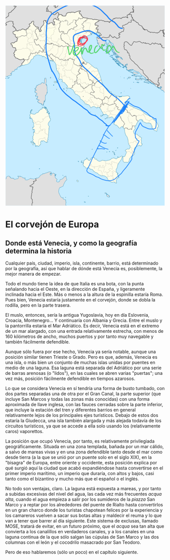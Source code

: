 ![El corvejón de la pata italiana](img/corvejon.png)

# El corvejón de Europa
## Donde está Venecia, y como la geografía determina la historia

Cualquier país, ciudad, imperio, isla, continente, barrio, está determinado
por la geografía, así que hablar de dónde está Venecia es,
posiblemente, la mejor manera de empezar.

Todo el mundo tiene la idea de que Italia es una bota, con la punta
señalando hacia el Oeste, en la dirección de España, y ligeramente
inclinada hacia el Este. Más o menos a la altura de la espinilla
estaría Roma. Pues bien, Venecia estaría justamente en el corvejón,
donde se dobla la rodilla, pero en la parte trasera.

El muslo, entonces, sería la antigua Yugoslavia, hoy en día Eslovenia,
Croacia, Montenegro... Y continuaría con Albania y Grecia. Entre el
muslo y la pantorrilla estaría el Mar Adriático. Es decir, Venecia
está en el extremo de un mar alargado, con una entrada relativamente
estrecha, con menos de 160 kilómetros de ancho, muchos puertos y por
tanto muy navegable y también fácilmente defendible.

Aunque sólo fuera por ese hecho, Venecia ya sería notable, aunque una
posición similar tienen Trieste o Grado. Pero es que, además, Venecia
es una isla, o más bien un conjunto de muchas islas unidas por puentes
en medio de una laguna. Esa laguna está separada del Adriático por una
serie de barras arenosas (o "lidos"), en las cuales se abren varias
"puertas"; una vez más, posición fácilmente defendible en tiempos
azarosos.

Lo que se considera Venecia en sí tendría una forma de busto tumbado,
con dos partes separadas una de otra por el Gran Canal, la parte
superior (que incluye San Marcos y todas las zonas más conocidas) con
una forma aproximada de llave inglesa, con las fauces cerradas sobre
la parte inferior, que incluye la estación del tren y diferentes
barrios en general relativamente lejos de los principales ejes
turísticos. Debajo de estos dos estaría la Giudecca, una isla también
alargada y más alejada todavía de los circuitos turísticos, ya que se
accede a ella solo usando los (relativamente caros) vaporettos.

La posición que ocupó Venecia, por tanto, es relativamente
privilegiada geográficamente. Situada en una zona templada, bañada por
un mar cálido, a salvo de mareas vivas y en una zona defendible tanto
desde el mar como desde tierra (a la que se unió por un puente solo en
el siglo XIX), en la "bisagra" de Europa, entre oriente y occidente,
esta posición explica por qué surgió aquí la ciudad que acabó
expandiéndose hasta convertirse en el primer imperio marítimo, un
imperio que duraría, con altos y bajos, casi tanto como el bizantino y
mucho más que el español o el inglés.

No todo son ventajas, claro. La laguna está expuesta a mareas, y por tanto a
subidas excesivas del nivel del agua, las cada vez más frecuentes *acqua alta*,
cuando el agua empieza a salir por los sumideros de la *piazza* San Marco y a
reptar por los alrededores del puente de Rialto hasta convertirlos en un gran
charco donde los turistas chapotean felices por la experiencia y los camareros
vuelven a sacar sus botas altas y maldecir el reuma y lo que van a tener que
barrer al día siguiente. Este sistema de exclusas, llamado MOSE, tratará de
evitar, en un futuro próximo, que el *acqua* sea tan alta que convierta a los
canalillos en verdaderos canales, y a los canales en una laguna continua de la
que sólo salgan las cúpulas de San Marco y las dos columnas con el león y el
cocodrilo masacrado por San Teodoro.

Pero de eso hablaremos (sólo un poco) en el capítulo siguiente.

